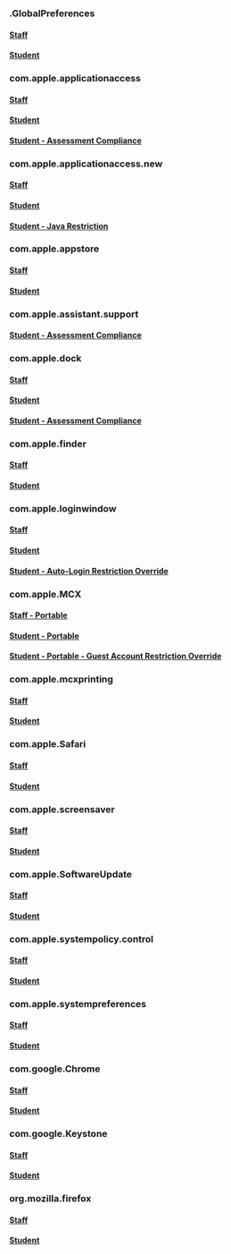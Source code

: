 ### .GlobalPreferences
#### [Staff](https://github.com/sincerelyjoshin/macOS-configuration-profiles/blob/master/.GlobalPreferences/staff/GlobalPreferences.plist)
#### [Student](https://github.com/sincerelyjoshin/macOS-configuration-profiles/blob/master/.GlobalPreferences/student/GlobalPreferences.plist)
### com.apple.applicationaccess
#### [Staff](https://github.com/sincerelyjoshin/macOS-configuration-profiles/blob/master/com.apple.applicationaccess/staff/com.apple.applicationaccess.plist)
#### [Student](https://github.com/sincerelyjoshin/macOS-configuration-profiles/blob/master/com.apple.applicationaccess/student/com.apple.applicationaccess.plist)
#### [Student - Assessment Compliance](https://github.com/sincerelyjoshin/macOS-configuration-profiles/blob/master/com.apple.applicationaccess/student/assessment_compliance/com.apple.applicationaccess.plist)
### com.apple.applicationaccess.new
#### [Staff](https://github.com/sincerelyjoshin/macOS-configuration-profiles/blob/master/com.apple.applicationaccess.new/staff/com.apple.applicationaccess.new.plist)
#### [Student](https://github.com/sincerelyjoshin/macOS-configuration-profiles/blob/master/com.apple.applicationaccess.new/student/com.apple.applicationaccess.new.plist)
#### [Student - Java Restriction](https://github.com/sincerelyjoshin/macOS-configuration-profiles/blob/master/com.apple.applicationaccess.new/student/java_restriction/com.apple.applicationaccess.new.plist)
### com.apple.appstore
#### [Staff](https://github.com/sincerelyjoshin/macOS-configuration-profiles/blob/master/com.apple.appstore/staff/com.apple.appstore.plist)
#### [Student](https://github.com/sincerelyjoshin/macOS-configuration-profiles/blob/master/com.apple.appstore/student/com.apple.appstore.plist)
### com.apple.assistant.support
#### [Student - Assessment Compliance](https://github.com/sincerelyjoshin/macOS-configuration-profiles/blob/master/com.apple.assistant.support/student/assessment_compliance/com.apple.assistant.support.plist)
### com.apple.dock
#### [Staff](https://github.com/sincerelyjoshin/macOS-configuration-profiles/blob/master/com.apple.dock/staff/com.apple.dock.plist)
#### [Student](https://github.com/sincerelyjoshin/macOS-configuration-profiles/blob/master/com.apple.dock/student/com.apple.dock.plist)
#### [Student - Assessment Compliance](https://github.com/sincerelyjoshin/macOS-configuration-profiles/blob/master/com.apple.dock/student/assessment_compliance/com.apple.dock.plist)
### com.apple.finder
#### [Staff](https://github.com/sincerelyjoshin/macOS-configuration-profiles/blob/master/com.apple.finder/staff/com.apple.finder.plist)
#### [Student](https://github.com/sincerelyjoshin/macOS-configuration-profiles/blob/master/com.apple.finder/student/com.apple.finder.plist)
### com.apple.loginwindow
#### [Staff](https://github.com/sincerelyjoshin/macOS-configuration-profiles/blob/master/com.apple.loginwindow/staff/com.apple.loginwindow.plist)
#### [Student](https://github.com/sincerelyjoshin/macOS-configuration-profiles/blob/master/com.apple.loginwindow/student/com.apple.loginwindow.plist)
#### [Student - Auto-Login Restriction Override](https://github.com/sincerelyjoshin/macOS-configuration-profiles/blob/master/com.apple.loginwindow/student/auto-login_override/com.apple.loginwindow.plist)
### com.apple.MCX
#### [Staff - Portable](https://github.com/sincerelyjoshin/macOS-configuration-profiles/blob/master/com.apple.MCX/staff/portable/com.apple.MCX.plist)
#### [Student - Portable](https://github.com/sincerelyjoshin/macOS-configuration-profiles/blob/master/com.apple.MCX/student/portable/com.apple.MCX.plist)
#### [Student - Portable - Guest Account Restriction Override](https://github.com/sincerelyjoshin/macOS-configuration-profiles/blob/master/com.apple.MCX/student/portable/guest_account_restriction_override/com.apple.MCX.plist)
### com.apple.mcxprinting
#### [Staff](https://github.com/sincerelyjoshin/macOS-configuration-profiles/blob/master/com.apple.mcxprinting/staff/com.apple.mcxprinting.plist)
#### [Student](https://github.com/sincerelyjoshin/macOS-configuration-profiles/blob/master/com.apple.mcxprinting/student/com.apple.mcxprinting.plist)
### com.apple.Safari
#### [Staff](https://github.com/sincerelyjoshin/macOS-configuration-profiles/blob/master/com.apple.Safari/staff/com.apple.Safari.plist)
#### [Student](https://github.com/sincerelyjoshin/macOS-configuration-profiles/blob/master/com.apple.Safari/student/com.apple.Safari.plist)
### com.apple.screensaver
#### [Staff](https://github.com/sincerelyjoshin/macOS-configuration-profiles/blob/master/com.apple.screensaver/staff/com.apple.screensaver.plist)
#### [Student](https://github.com/sincerelyjoshin/macOS-configuration-profiles/blob/master/com.apple.screensaver/student/com.apple.screensaver.plist)
### com.apple.SoftwareUpdate
#### [Staff](https://github.com/sincerelyjoshin/macOS-configuration-profiles/blob/master/com.apple.SoftwareUpdate/staff/com.apple.SoftwareUpdate.plist)
#### [Student](https://github.com/sincerelyjoshin/macOS-configuration-profiles/blob/master/com.apple.SoftwareUpdate/student/com.apple.SoftwareUpdate.plist)
### com.apple.systempolicy.control
#### [Staff](https://github.com/sincerelyjoshin/macOS-configuration-profiles/blob/master/com.apple.systempolicy.control/staff/com.apple.systempolicy.control.plist)
#### [Student](https://github.com/sincerelyjoshin/macOS-configuration-profiles/blob/master/com.apple.systempolicy.control/student/com.apple.systempolicy.control.plist)
### com.apple.systempreferences
#### [Staff](https://github.com/sincerelyjoshin/macOS-configuration-profiles/blob/master/com.apple.systempreferences/staff/com.apple.systempreferences.plist)
#### [Student](https://github.com/sincerelyjoshin/macOS-configuration-profiles/blob/master/com.apple.systempreferences/student/com.apple.systempreferences.plist)
### com.google.Chrome
#### [Staff](https://github.com/sincerelyjoshin/macOS-configuration-profiles/blob/master/com.google.Chrome/staff/com.google.Chrome.plist)
#### [Student](https://github.com/sincerelyjoshin/macOS-configuration-profiles/blob/master/com.google.Chrome/student/com.google.Chrome.plist)
### com.google.Keystone
#### [Staff](https://github.com/sincerelyjoshin/macOS-configuration-profiles/blob/master/com.google.Keystone/staff/com.google.Keystone.plist)
#### [Student](https://github.com/sincerelyjoshin/macOS-configuration-profiles/blob/master/com.google.Keystone/student/com.google.Keystone.plist)
### org.mozilla.firefox
#### [Staff](https://github.com/sincerelyjoshin/macOS-configuration-profiles/blob/master/org.mozilla.firefox/staff/org.mozilla.firefox.plist)
#### [Student](https://github.com/sincerelyjoshin/macOS-configuration-profiles/blob/master/org.mozilla.firefox/student/org.mozilla.firefox.plist)
